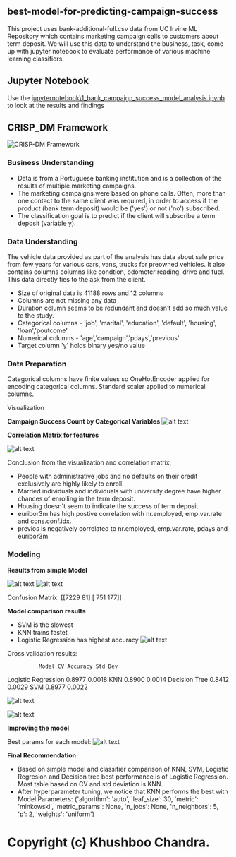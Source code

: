 ## best-model-for-predicting-campaign-success

This project uses bank-additional-full.csv data from UC Irvine ML Repository which contains marketing campaign calls to customers about term deposit. We will use this data to understand the business, task, come up with jupyter notebook to evaluate performance of various machine learning classifiers.

## Jupyter Notebook

Use the [jupyternotebook\1_bank_campaign_success_model_analysis.ipynb](https://github.com/khushboochandra07/bank_marketing_data_ml_model/blob/main/jupyternotebook/1_bank_campaign_success_model_analysis.ipynb) to look at the results and findings

## CRISP_DM Framework

![CRISP-DM Framework](/images/crispdm.png)

### **Business Understanding**  

*   Data is from a Portuguese banking institution and is a collection of the results of multiple marketing campaigns.
*   The marketing campaigns were based on phone calls. Often, more than one contact to the same client was required, in order to access if the product (bank term deposit) would be ('yes') or not ('no') subscribed.
*   The classification goal is to predict if the client will subscribe a term deposit (variable y).


### **Data Understanding**  

The vehicle data provided as part of the analysis has data about sale price from few years for various cars, vans, trucks for preowned vehicles. It also contains columns columns like condtion, odometer reading, drive and fuel. This data directly ties to the ask from the client.

*   Size of original data is 41188 rows and 12 columns
*   Columns are not missing any data
*   Duration column seems to be redundant and doesn't add so much value to the study.
*   Categorical columns - 'job', 'marital', 'education', 'default', 'housing', 'loan','poutcome'
*   Numerical columns - 'age','campaign','pdays','previous'
*   Target column 'y' holds binary yes/no value


### **Data Preparation**  

Categorical columns have finite values so OneHotEncoder applied for encoding categorical columns. Standard scaler applied to numerical columns. 



Visualization

**Campaign Success Count by Categorical Variables**
![alt text](/images/Campaign_success.png)

**Correlation Matrix for features**

![alt text](/images/correlation.png)

Conclusion from the visualization and correlation matrix;
*   People with administrative jobs and no defaults on their credit exclusively are highly likely to enroll.
*   Married individuals and individuals with university degree have higher chances of enrolling in the term deposit.
*   Housing doesn't seem to indicate the success of term deposit.
*   euribor3m has high postive correlation with nr.employed, emp.var.rate and cons.conf.idx.
*   previos is negatively correlated to nr.employed, emp.var.rate, pdays and euribor3m

### **Modeling**  

**Results from simple Model**

![alt text](/images/simple_coeff.png)
![alt text](/images/simple_classification.png)

Confusion Matrix:
[[7229   81]
 [ 751  177]]

**Model comparison results**

*   SVM is the slowest 
*   KNN trains fastet
*   Logistic Regression has highest accuracy
![alt text](/images/model_comp.png)

Cross validation results:

              Model CV Accuracy Std Dev
Logistic Regression      0.8977  0.0018
                KNN      0.8900  0.0014
      Decision Tree      0.8412  0.0029
                SVM      0.8977  0.0022

![alt text](/images/model_accuracy.png)

![alt text](/images/cross_validation.png)

**Improving the model**

Best params for each model:
![alt text](/images/hyperparameter_tuning.png)


**Final Recommendation**
*   Based on simple model and classifier comparison of KNN, SVM, Logistic Regresion and Decision tree best performance is of Logistic Regression. Most table based on CV and std deviation is KNN.
*   After hyperparameter tuning, we notice that KNN performs the best with Model Parameters: {'algorithm': 'auto', 'leaf_size': 30, 'metric': 'minkowski', 'metric_params': None, 'n_jobs': None, 'n_neighbors': 5, 'p': 2, 'weights': 'uniform'}

# Copyright (c) Khushboo Chandra.